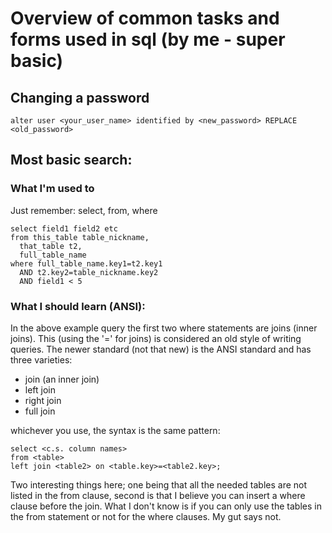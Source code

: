 # Overview of common tasks and forms used in sql (by me - super basic)

## Changing a password

```alter user <your_user_name> identified by <new_password> REPLACE <old_password>```

## Most basic search:

### What I'm used to
Just remember:  select, from, where

```
select field1 field2 etc
from this_table table_nickname,
  that_table t2,
  full_table_name
where full_table_name.key1=t2.key1
  AND t2.key2=table_nickname.key2
  AND field1 < 5
```
### What I should learn (ANSI):

In the above example query the first two where statements are joins (inner joins).  This (using the '=' for joins) is considered an old style of writing queries.  The newer standard (not that new) is the ANSI standard and has three varieties:

- join (an inner join)
- left join
- right join
- full join

whichever you use, the syntax is the same pattern:

```
select <c.s. column names>
from <table>
left join <table2> on <table.key>=<table2.key>;
```
Two interesting things here; one being that all the needed tables are not listed in the from clause, second is that I believe you can insert a where clause before the join.  What I don't know is if you can only use the tables in the from statement or not for the where clauses.  My gut says not.
